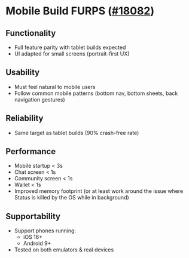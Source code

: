 # Mobile Build FURPS ([#18082](https://github.com/status-im/status-desktop/issues/18082))

## Functionality
- Full feature parity with tablet builds expected
- UI adapted for small screens (portrait-first UX)

## Usability
- Must feel natural to mobile users
- Follow common mobile patterns (bottom nav, bottom sheets, back navigation gestures)

## Reliability
- Same target as tablet builds (90% crash-free rate)

## Performance
- Mobile startup < 3s
- Chat screen < 1s
- Community screen < 1s
- Wallet < 1s
- Improved memory footprint (or at least work around the issue where Status is killed by the OS while in background)

## Supportability
- Support phones running:
  - iOS 16+ 
  - Android 9+
- Tested on both emulators & real devices